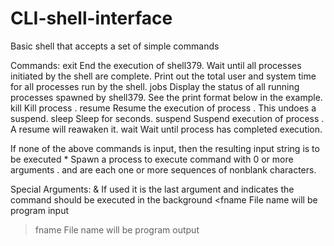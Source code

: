 # CLI-shell-interface
Basic shell that accepts a set of simple commands

Commands: 
exit 
End the execution of shell379. Wait until all processes initiated by the
shell are complete. Print out the total user and system time for all
processes run by the shell.
jobs 
Display the status of all running processes spawned by shell379. See
the print format below in the example.
kill 
<int> Kill process <int>.
resume 
<int> Resume the execution of process <int>. This undoes a suspend.
sleep 
<int> Sleep for <int> seconds.
suspend 
<int> Suspend execution of process <int>. A resume will reawaken it.
wait 
<pid> Wait until process <int> has completed execution.

If none of the above commands is input, then the resulting input string is to be executed
<cmd> <arg>* Spawn a process to execute command <cmd> with 0 or more arguments
<arg>. <cmd> and <arg> are each one or more sequences of nonblank characters.

Special Arguments:
&
If used it is the last argument and indicates the command should be executed in the background
<fname
File name will be program input
>fname
File name will be program output
